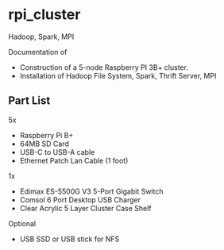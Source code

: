# rpi_cluster
Hadoop, Spark, MPI



Documentation of
* Construction of a 5-node Raspberry PI 3B+ cluster.
* Installation of Hadoop File System, Spark, Thrift Server, MPI


## Part List

5x
* Raspberry Pi B+
* 64MB SD Card
* USB-C to USB-A cable
* Ethernet Patch Lan Cable (1 foot)

1x
* Edimax ES-5500G V3 5-Port Gigabit Switch
* Comsol 6 Port Desktop USB Charger
* Clear Acrylic 5 Layer Cluster Case Shelf 


Optional
* USB SSD or USB stick for NFS

